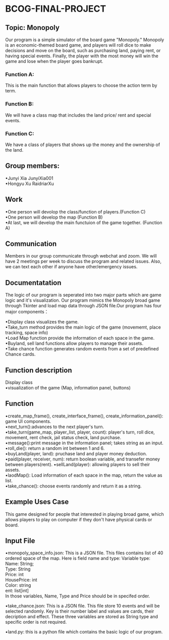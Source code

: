 # BCOG-FINAL-PROJECT
## Topic: Monopoly
Our program is a simple simulator of the board game "Monopoly." Monopoly is an economic-themed board game, and players will roll dice to make decisions and move on the board, such as purchasing land, paying rent, or having special events. Finally, the player with the most money will win the game and lose when the player goes bankrupt. 

### **Function A:**
This is the main function that allows players to choose the action term by term. 

### **Function B:**
We will have a class map that includes the land price/ rent and special events. 

### **Function C:**
We have a class of players that shows up the money and the ownership of the land.    


## **Group members:**

•Junyi Xia  JunyiXia001\
•Hongyu Xu  RaidriarXu

## **Work**
•One person will devolop the class/function of players.(Function C)\
•One person will develop the map (Function B)\
•At last, we will develop the main functuion of the game together. (Function A)


## **Communication**
Members in our group communicate through webchat and zoom. We will have 2 meetings per week to discuss the program and related issues. Also, we can text each other if anyone have other/emergency issues. 



## **Documentatation**
The logic of our program is seperated into two major parts which are game logic and it's visualization. Our program mimics the Monopoly broad game through Tkinter and load map data through JSON file.Our program has four major components：

•Display class visualizes the game.\
•Take_turn method provides the main logic of the game (movememt, place tracking, space info)\
•Load Map function provide the information of each space in the game.\
•Buyland, sell land functions allow players to manage their assets.\
•Take chance function generates random events from a set of predefined Chance cards.

## **Function description**
Display class\
•visualization of the game (Map, information panel, buttons)
## **Function**
•create_map_frame(), create_interface_frame(), create_information_panel(): game UI components.\
•next_turn():advances to the next player's turn.\
•take_turn(game_map, player_list, player, count): player's turn, roll dice, movement, rent check, jail status check, land purchase.\
•message():print message in the information panel; takes string as an input.\
•roll_die(): return a random int between 1 and 6.\
•buyLand(player, land): pruchase land and player money deduction.\
•paid(player, receiver, num): return boolean variable, and transefer money between players(rent).
•sellLand(player): allowing players to sell their assets.\
•laodMap(): Load information of each space in the map, return the value as list.\
•take_chance(): choose events randomly and return it as a string.

## **Example Uses Case**
This game designed for people that interested in playing broad game, which allows players to play on computer if they don't have physical cards or board. 

## **Input File** 
•monopoly_space_info.json: This is a JSON file. This files contains list of 40 ordered space of the map. Here is field name and type:
Variable type:
Name: String;\
Type: String \
Price: int \
HousePrice: int\
Color: string\
ent: list[int]\
In those variables, Name, Type and Price should be in specifed order.

•take_chance.json: This is a JSON file. This file store 10 events and will be selected randomly. Key is their number label and values are cards, their decription and effect. These three variables are stored as String type and specific order is not required. 

•land.py: this is a python file which contains the basic logic of our program.




